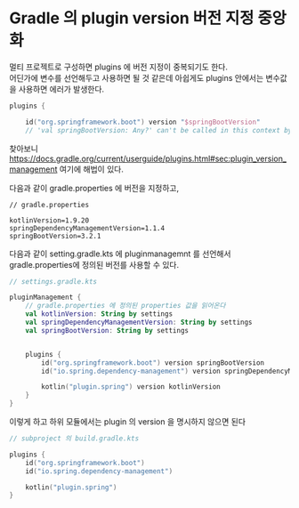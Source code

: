 # Gradle 의 plugin version 버전 지정 중앙화

멀티 프로젝트로 구성하면 plugins 에 버전 지정이 중복되기도 한다.  
어딘가에 변수를 선언해두고 사용하면 될 것 같은데 아쉽게도 plugins 안에서는 변수값을 사용하면 에러가 발생한다.

```kotlin
plugins {

    id("org.springframework.boot") version "$springBootVersion"
    // 'val springBootVersion: Any?' can't be called in this context by implicit receiver. Use the explicit one if necessary
```

찾아보니 https://docs.gradle.org/current/userguide/plugins.html#sec:plugin_version_management 여기에 해법이 있다.

다음과 같이 gradle.properties 에 버전을 지정하고,

```
// gradle.properties

kotlinVersion=1.9.20
springDependencyManagementVersion=1.1.4
springBootVersion=3.2.1
```

다음과 같이 setting.gradle.kts 에 pluginmanagemnt 를 선언해서 gradle.properties에 정의된 버전를 사용할 수 있다.

```kotlin
// settings.gradle.kts

pluginManagement {
    // gradle.properties 에 정의된 properties 값을 읽어온다
    val kotlinVersion: String by settings
    val springDependencyManagementVersion: String by settings
    val springBootVersion: String by settings


    plugins {
        id("org.springframework.boot") version springBootVersion
        id("io.spring.dependency-management") version springDependencyManagementVersion

        kotlin("plugin.spring") version kotlinVersion
    }
}
```

이렇게 하고 하위 모듈에서는 plugin 의 version 을 명시하지 않으면 된다

```kotlin
// subproject 의 build.gradle.kts

plugins {
    id("org.springframework.boot")
    id("io.spring.dependency-management")

    kotlin("plugin.spring")
}
```
